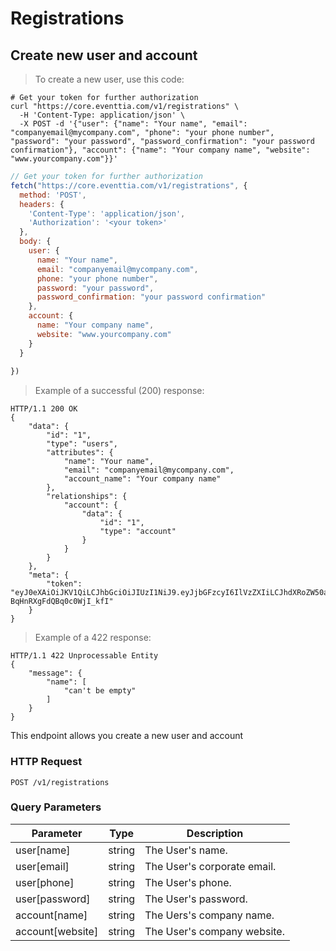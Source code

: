 # Registrations


## Create new user and account

> To create a new user, use this code:

```shell
# Get your token for further authorization
curl "https://core.eventtia.com/v1/registrations" \
  -H 'Content-Type: application/json' \
  -X POST -d '{"user": {"name": "Your name", "email": "companyemail@mycompany.com", "phone": "your phone number", "password": "your password", "password_confirmation": "your password confirmation"}, "account": {"name": "Your company name", "website": "www.yourcompany.com"}}'
```

```javascript
// Get your token for further authorization
fetch("https://core.eventtia.com/v1/registrations", {
  method: 'POST',
  headers: {
    'Content-Type': 'application/json',
    'Authorization': '<your token>'
  },
  body: {
    user: {
      name: "Your name", 
      email: "companyemail@mycompany.com", 
      phone: "your phone number", 
      password: "your password", 
      password_confirmation: "your password confirmation"
    }, 
    account: {
      name: "Your company name", 
      website: "www.yourcompany.com"
    }
  }
  
})
```

> Example of a successful (200) response:

```http
HTTP/1.1 200 OK
{
    "data": {
        "id": "1",
        "type": "users",
        "attributes": {
            "name": "Your name",
            "email": "companyemail@mycompany.com",
            "account_name": "Your company name"
        },
        "relationships": {
            "account": {
                "data": {
                    "id": "1",
                    "type": "account"
                }
            }
        }
    },
    "meta": {
        "token": "eyJ0eXAiOiJKV1QiLCJhbGciOiJIUzI1NiJ9.eyJjbGFzcyI6IlVzZXIiLCJhdXRoZW50aWNhdGlvbl9rZXkiOiJwb2VmZWNvbSIsImV4cCI6MTU5MzcwMTYwMX0.sHJrSzZYxnYxyWDRIjgK-BqHnRXgFdQBq0c0WjI_kfI"
    }
}
```

> Example of a 422 response:

```http
HTTP/1.1 422 Unprocessable Entity
{
    "message": {
        "name": [
            "can't be empty"
        ]
    }
}
```

This endpoint allows you create a new user and account

### HTTP Request

`POST /v1/registrations`

### Query Parameters

Parameter | Type | Description
--------- | ---- | -----------
user[name] | string | The User's name.
user[email] | string | The User's corporate email.
user[phone] | string | The User's phone.
user[password] | string | The User's password.
account[name] | string | The Uers's company name.
account[website] | string | The User's company website.

